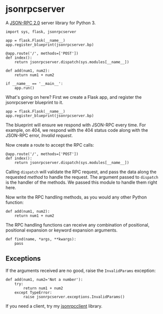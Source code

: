 jsonrpcserver
=============

A [JSON-RPC 2.0](http://www.jsonrpc.org/) server library for Python 3.

    import sys, flask, jsonrpcserver

    app = flask.Flask(__name__)
    app.register_blueprint(jsonrpcserver.bp)

    @app.route('/', methods=['POST'])
    def index():
        return jsonrpcserver.dispatch(sys.modules[__name__])

    def add(num1, num2):
        return num1 + num2

    if __name__ == '__main__':
        app.run()

What's going on here? First we create a Flask app, and register the
jsonrpcserver blueprint to it.

    app = flask.Flask(__name__)
    app.register_blueprint(jsonrpcserver.bp)

The blueprint will ensure we respond with JSON-RPC every time. For example, on
404, we respond with the 404 status code along with the JSON-RPC error, *Invalid
request*.

Now create a route to accept the RPC calls:

    @app.route('/', methods=['POST'])
    def index():
        return jsonrpcserver.dispatch(sys.modules[__name__])

Calling ``dispatch`` will validate the RPC request, and pass the data along the
requested *method* to handle the request. The argument passed to ``dispatch`` is
the handler of the methods. We passed this module to handle them right here.

Now write the RPC handling methods, as you would any other Python function:

    def add(num1, num2):
        return num1 + num2

The RPC handling functions can receive any combination of positional, positional
expansion or keyword expansion arguments.

    def find(name, *args, **kwargs):
        pass

Exceptions
----------

If the arguments received are no good, raise the ``InvalidParams`` exception:

    def add(num1, num2='Not a number'):
        try:
            return num1 + num2
        except TypeError:
            raise jsonrpcserver.exceptions.InvalidParams()

If you need a client, try my
[jsonrpcclient](https://bitbucket.org/beau-barker/jsonrpcclient) library.
